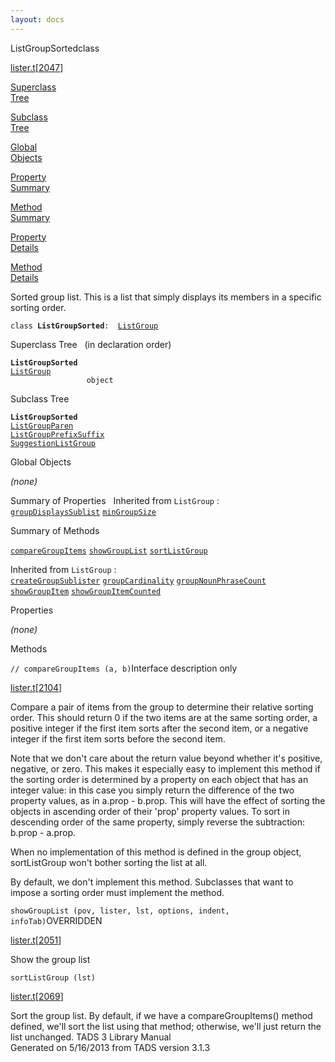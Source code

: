 ```yaml
---
layout: docs
---
```

<span class="title">ListGroupSorted</span><span class="type">class</span>

[lister.t](../file/lister.t.html)\[[2047](../source/lister.t.html#2047)\]

[Superclass  
Tree](#_SuperClassTree_)

[Subclass  
Tree](#_SubClassTree_)

[Global  
Objects](#_ObjectSummary_)

[Property  
Summary](#_PropSummary_)

[Method  
Summary](#_MethodSummary_)

[Property  
Details](#_Properties_)

[Method  
Details](#_Methods_)



Sorted group list. This is a list that simply displays its members in a
specific sorting order.

`class `**`ListGroupSorted`**` :   `[`ListGroup`](../object/ListGroup.html)



<span id="_SuperClassTree_"></span>



<span class="hdln">Superclass Tree</span>   (in declaration order)



**`ListGroupSorted`**  
[`ListGroup`](../object/ListGroup.html)  
`                 object`  
<span id="_SubClassTree_"></span>



<span class="hdln">Subclass Tree</span>  



**`ListGroupSorted`**  
[`ListGroupParen`](../object/ListGroupParen.html)  
[`ListGroupPrefixSuffix`](../object/ListGroupPrefixSuffix.html)  
[`SuggestionListGroup`](../object/SuggestionListGroup.html)  
<span id="_ObjectSummary_"></span>



<span class="hdln">Global Objects</span>  



*(none)* <span id="_PropSummary_"></span>



<span class="hdln">Summary of Properties</span>  
Inherited from `ListGroup` :  
[`groupDisplaysSublist`](../object/ListGroup.html#groupDisplaysSublist) [`minGroupSize`](../object/ListGroup.html#minGroupSize)

<span id="_MethodSummary_"></span>



<span class="hdln">Summary of Methods</span>  



[`compareGroupItems`](#compareGroupItems) [`showGroupList`](#showGroupList) [`sortListGroup`](#sortListGroup)

Inherited from `ListGroup` :  
[`createGroupSublister`](../object/ListGroup.html#createGroupSublister) [`groupCardinality`](../object/ListGroup.html#groupCardinality) [`groupNounPhraseCount`](../object/ListGroup.html#groupNounPhraseCount) [`showGroupItem`](../object/ListGroup.html#showGroupItem) [`showGroupItemCounted`](../object/ListGroup.html#showGroupItemCounted)

<span id="_Properties_"></span>



<span class="hdln">Properties</span>  



*(none)* <span id="_Methods_"></span>



<span class="hdln">Methods</span>  



<span id="compareGroupItems"></span>

`// compareGroupItems (a, b)`<span class="rem">Interface description
only</span>

[lister.t](../file/lister.t.html)\[[2104](../source/lister.t.html#2104)\]



Compare a pair of items from the group to determine their relative
sorting order. This should return 0 if the two items are at the same
sorting order, a positive integer if the first item sorts after the
second item, or a negative integer if the first item sorts before the
second item.

Note that we don't care about the return value beyond whether it's
positive, negative, or zero. This makes it especially easy to implement
this method if the sorting order is determined by a property on each
object that has an integer value: in this case you simply return the
difference of the two property values, as in a.prop - b.prop. This will
have the effect of sorting the objects in ascending order of their
'prop' property values. To sort in descending order of the same
property, simply reverse the subtraction: b.prop - a.prop.

When no implementation of this method is defined in the group object,
sortListGroup won't bother sorting the list at all.

By default, we don't implement this method. Subclasses that want to
impose a sorting order must implement the method.



<span id="showGroupList"></span>

`showGroupList (pov, lister, lst, options, indent, infoTab)`<span class="rem">OVERRIDDEN</span>

[lister.t](../file/lister.t.html)\[[2051](../source/lister.t.html#2051)\]



Show the group list



<span id="sortListGroup"></span>

`sortListGroup (lst)`

[lister.t](../file/lister.t.html)\[[2069](../source/lister.t.html#2069)\]



Sort the group list. By default, if we have a compareGroupItems() method
defined, we'll sort the list using that method; otherwise, we'll just
return the list unchanged.
TADS 3 Library Manual  
Generated on 5/16/2013 from TADS version 3.1.3


